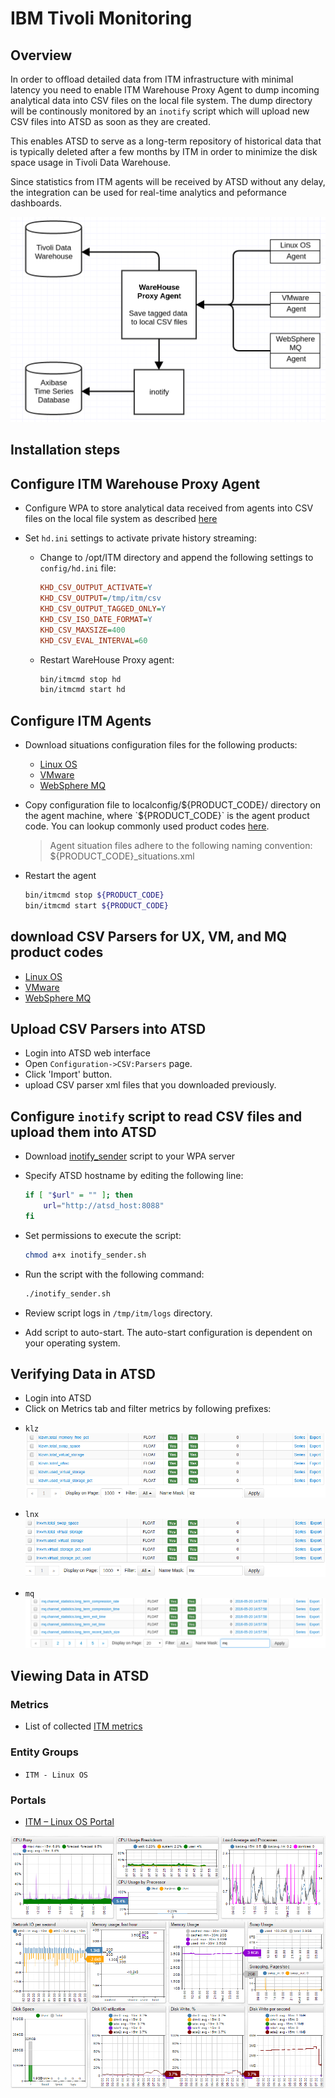 # IBM Tivoli Monitoring

## Overview

In order to offload detailed data from ITM infrastructure with minimal latency you need to enable ITM Warehouse Proxy Agent to dump incoming analytical data into CSV files on the local file system. The dump directory will be continously monitored by an `inotify` script which will upload new CSV files into ATSD as soon as they are created.

This enables ATSD to serve as a long-term repository of historical data that is typically deleted after a few months by ITM in order to minimize the disk space usage in Tivoli Data Warehouse.

Since statistics from ITM agents will be received by ATSD without any delay, the integration can be used for real-time analytics and peformance dashboards.

![](images/itm_diag.png "Warehouse Proxy Agent diagram")

## Installation steps

## Configure ITM Warehouse Proxy Agent

* Configure WPA to store analytical data received from agents into CSV files on the local file system as described [here](http://www-01.ibm.com/support/knowledgecenter/SSATHD_7.7.0/com.ibm.itm.doc_6.3fp2/adminuse/history_analytics_scenarios.htm "WPA")

* Set `hd.ini` settings to activate private history streaming:

    * Change to /opt/ITM directory and append the following settings to `config/hd.ini` file:

        ```ini
        KHD_CSV_OUTPUT_ACTIVATE=Y
        KHD_CSV_OUTPUT=/tmp/itm/csv
        KHD_CSV_OUTPUT_TAGGED_ONLY=Y
        KHD_CSV_ISO_DATE_FORMAT=Y
        KHD_CSV_MAXSIZE=400
        KHD_CSV_EVAL_INTERVAL=60
        ```
    * Restart WareHouse Proxy agent:

        ```sh
        bin/itmcmd stop hd
        bin/itmcmd start hd
        ```

## Configure ITM Agents

* Download situations configuration files for the following products:

    - [Linux OS](csv-configs/agents/lz_sutiations.xml)
    - [VMware](csv-configs/agents/vm_sutiations.xml)
    - [WebSphere MQ](csv-configs/agents/mq_sutiations.xml)

* Copy configuration file to localconfig/${PRODUCT_CODE}/ directory on the agent machine, where `${PRODUCT_CODE}` is the agent product code. You can lookup commonly used product codes [here](http://www-01.ibm.com/support/docview.wss?uid=swg21265222).

    > Agent situation files adhere to the following naming convention: ${PRODUCT_CODE}_situations.xml

* Restart the agent
    
    ```sh
    bin/itmcmd stop ${PRODUCT_CODE}
    bin/itmcmd start ${PRODUCT_CODE}
    ```

## download CSV Parsers for UX, VM, and MQ product codes

   - [Linux OS](csv-configs/atsd/klz-csv-configs.xml)
   - [VMware](csv-configs/atsd/kvm-csv-configs.xml)
   - [WebSphere MQ](csv-configs/atsd/mq-csv-configs.xml)

## Upload CSV Parsers into ATSD

- Login into ATSD web interface
- Open `Configuration->CSV:Parsers` page.
- Click 'Import' button.
- upload CSV parser xml files that you downloaded previously.

## Configure `inotify` script to read CSV files and upload them into ATSD

* Download [inotify_sender](inotify_sender.sh) script to your WPA server

* Specify ATSD hostname by editing the following line:

    ```sh
    if [ "$url" = "" ]; then
        url="http://atsd_host:8088"
    fi
    ```

* Set permissions to execute the script:
    ```sh
    chmod a+x inotify_sender.sh
    ```

* Run the script with the following command:
    ```sh
    ./inotify_sender.sh
    ```
* Review script logs in `/tmp/itm/logs` directory.

* Add script to auto-start. The auto-start configuration is dependent on your operating system.

## Verifying Data in ATSD

* Login into ATSD
* Click on Metrics tab and filter metrics by following prefixes:

 - `klz`
  ![](images/klz_metrics.png)

 - `lnx`
  ![](images/lnx_metrics.png)

 - `mq`
  ![](images/mq_metrics.png)

## Viewing Data in ATSD

### Metrics

* List of collected [ITM metrics](metric-list.md)

### Entity Groups

- `ITM - Linux OS`

### Portals
- [ITM – Linux OS Portal](http://apps.axibase.com/chartlab/43f054ee)

![](images/itm_linux_portal.png "itm_linux_portal")


